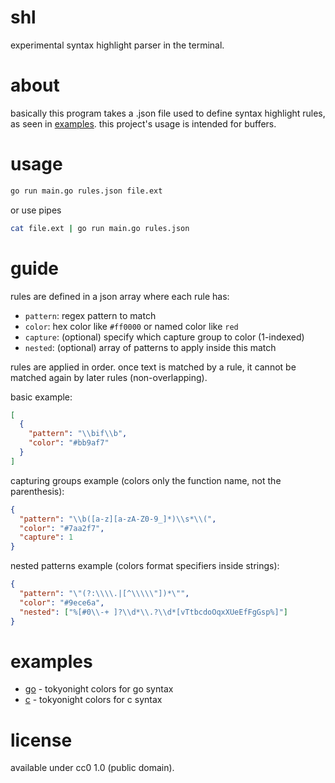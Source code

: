 # shl

experimental syntax highlight parser in the terminal.

# about

basically this program takes a .json file used to define syntax
highlight rules, as seen in [examples](examples).
this project's usage is intended for buffers.

# usage

```sh
go run main.go rules.json file.ext
```

or use pipes

```sh
cat file.ext | go run main.go rules.json
```
# guide

rules are defined in a json array where each rule has:

* `pattern`: regex pattern to match
* `color`: hex color like `#ff0000` or named color like `red`
* `capture`: (optional) specify which capture group to color (1-indexed)
* `nested`: (optional) array of patterns to apply inside this match

rules are applied in order. once text is matched by a rule, it cannot be matched again by later rules (non-overlapping).

basic example:
```json
[
  {
    "pattern": "\\bif\\b",
    "color": "#bb9af7"
  }
]
```

capturing groups example (colors only the function name, not the parenthesis):
```json
{
  "pattern": "\\b([a-z][a-zA-Z0-9_]*)\\s*\\(",
  "color": "#7aa2f7",
  "capture": 1
}
```

nested patterns example (colors format specifiers inside strings):
```json
{
  "pattern": "\"(?:\\\\.|[^\\\\\"])*\"",
  "color": "#9ece6a",
  "nested": ["%[#0\\-+ ]?\\d*\\.?\\d*[vTtbcdoOqxXUeEfFgGsp%]"]
}
```

# examples

* [go](examples/go) - tokyonight colors for go syntax
* [c](examples/c) - tokyonight colors for c syntax

# license

available under cc0 1.0 (public domain).
